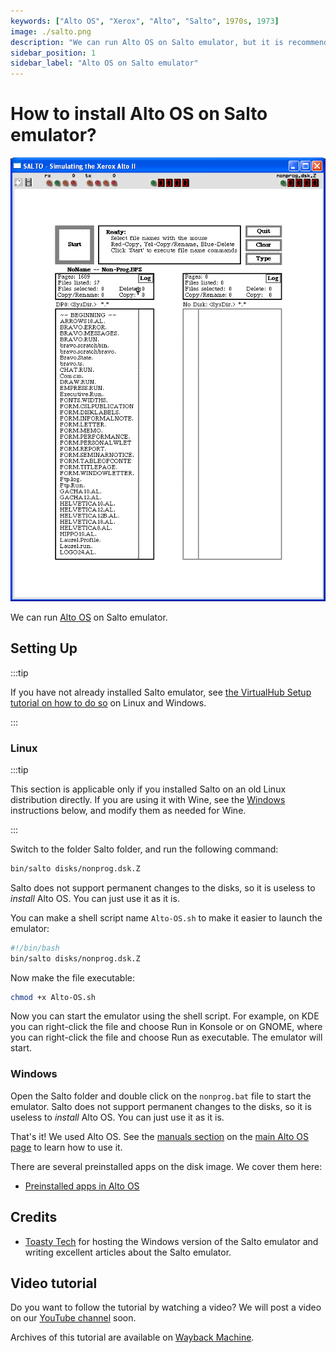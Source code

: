 ```yaml
---
keywords: ["Alto OS", "Xerox", "Alto", "Salto", 1970s, 1973]
image: ./salto.png
description: "We can run Alto OS on Salto emulator, but it is recommended to use ContrAlto emulator instead."
sidebar_position: 1
sidebar_label: "Alto OS on Salto emulator"
---
```


# How to install Alto OS on Salto emulator?

![Alto OS running on Salto emulator](./salto.png)

We can run [Alto OS](/1970s/1973/alto-os/) on Salto emulator.

## Setting Up

:::tip

If you have not already installed Salto emulator, see [the VirtualHub Setup tutorial on how to do so](https://setup.virtualhub.eu.org/salto/) on Linux and Windows.

:::

### Linux

:::tip

This section is applicable only if you installed Salto on an old Linux distribution directly. If you are using it with Wine, see the [Windows](#windows) instructions below, and modify them as needed for Wine.

:::

Switch to the folder Salto folder, and run the following command:

```bash
bin/salto disks/nonprog.dsk.Z
```

Salto does not support permanent changes to the disks, so it is useless to *install* Alto OS. You can just use it as it is.

You can make a shell script name `Alto-OS.sh` to make it easier to launch the emulator:

```bash
#!/bin/bash
bin/salto disks/nonprog.dsk.Z
```

Now make the file executable:

```bash
chmod +x Alto-OS.sh
```

Now you can start the emulator using the shell script. For example, on KDE you can right-click the file and choose Run in Konsole or on GNOME, where you can right-click the file and choose Run as executable. The emulator will start.

### Windows

Open the Salto folder and double click on the `nonprog.bat` file to start the emulator. Salto does not support permanent changes to the disks, so it is useless to *install* Alto OS. You can just use it as it is.

That's it! We used Alto OS. See the [manuals section](/1970s/1973/alto-os/#manuals) on the [main Alto OS page](/1970s/1973/alto-os/) to learn how to use it.

There are several preinstalled apps on the disk image. We cover them here:

- [Preinstalled apps in Alto OS](/1970s/1973/alto-os/preinstalled-apps/)

## Credits

- [Toasty Tech](http://toastytech.com/) for hosting the Windows version of the Salto emulator and writing excellent articles about the Salto emulator.

## Video tutorial

Do you want to follow the tutorial by watching a video? We will post a video on our [YouTube channel](https://www.youtube.com/@virtua1hub) soon.

Archives of this tutorial are available on [Wayback Machine](https://web.archive.org/web/*/https://virtualhub.eu.org/1970s/1973/alto-os/salto/).
